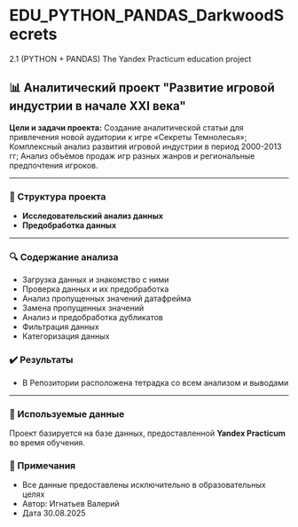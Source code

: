 # EDU_PYTHON_PANDAS_DarkwoodSecrets
2.1 (PYTHON + PANDAS) The Yandex Practicum education project

## 📊  Аналитический проект "Развитие игровой индустрии в начале XXI века"

**Цели и задачи проекта:**
Создание аналитической статьи для привлечения новой аудитории к игре «Секреты Темнолесья»;
Комплексный анализ развития игровой индустрии в период 2000-2013 гг;
Анализ объёмов продаж игр разных жанров и региональные предпочтения игроков.

---

### 📁 Структура проекта

* **Исследовательский анализ данных**
* **Предобработка данных**

---

### 🔍 Содержание анализа
* Загрузка данных и знакомство с ними
* Проверка данных и их предобработка
* Анализ пропущенных значений датафрейма
* Замена пропущенных значений
* Анализ и предобработка дубликатов
* Фильтрация данных
* Категоризация данных

### ✔️ Результаты
* В Репозитории расположена тетрадка со всем анализом и выводами

---

### 📁 Используемые данные

Проект базируется на базе данных, предоставленной **Yandex Practicum** во время обучения.

### 📝 Примечания

* Все данные предоставлены исключительно в образовательных целях
* Автор: Игнатьев Валерий
* Дата 30.08.2025
